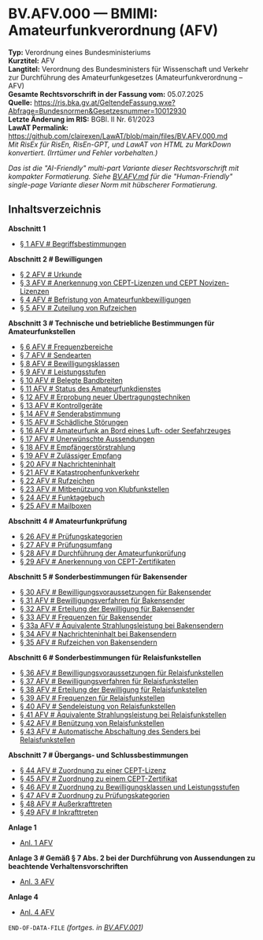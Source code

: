 # BV.AFV.000 — BMIMI: Amateurfunkverordnung (AFV)
**Typ:** Verordnung eines Bundesministeriums  
**Kurztitel:** AFV  
**Langtitel:** Verordnung des Bundesministers für Wissenschaft und Verkehr zur Durchführung des Amateurfunkgesetzes (Amateurfunkverordnung – AFV)  
**Gesamte Rechtsvorschrift in der Fassung vom:** 05.07.2025  
**Quelle:** https://ris.bka.gv.at/GeltendeFassung.wxe?Abfrage=Bundesnormen&Gesetzesnummer=10012930  
**Letzte Änderung im RIS:** BGBl. II Nr. 61/2023  
**LawAT Permalink:** https://github.com/clairexen/LawAT/blob/main/files/BV.AFV.000.md  
*Mit RisEx für RisEn, RisEn-GPT, und LawAT von HTML zu MarkDown konvertiert. (Irrtümer und Fehler vorbehalten.)*

*Das ist die "AI-Friendly" multi-part Variante dieser Rechtsvorschrift mit kompakter Formatierung. Siehe [BV.AFV.md](BV.AFV.md) für die "Human-Friendly" single-page Variante dieser Norm mit hübscherer Formatierung.*

## Inhaltsverzeichnis

**Abschnitt 1**  
* [§ 1 AFV # Begriffsbestimmungen](BV.AFV.001.md#-1-afv--begriffsbestimmungen)

**Abschnitt 2 # Bewilligungen**  
* [§ 2 AFV # Urkunde](BV.AFV.001.md#-2-afv--urkunde)  
* [§ 3 AFV # Anerkennung von CEPT-Lizenzen und CEPT Novizen-Lizenzen](BV.AFV.001.md#-3-afv--anerkennung-von-cept-lizenzen-und-cept-novizen-lizenzen)  
* [§ 4 AFV # Befristung von Amateurfunkbewilligungen](BV.AFV.001.md#-4-afv--befristung-von-amateurfunkbewilligungen)  
* [§ 5 AFV # Zuteilung von Rufzeichen](BV.AFV.001.md#-5-afv--zuteilung-von-rufzeichen)

**Abschnitt 3 # Technische und betriebliche Bestimmungen für Amateurfunkstellen**  
* [§ 6 AFV # Frequenzbereiche](BV.AFV.001.md#-6-afv--frequenzbereiche)  
* [§ 7 AFV # Sendearten](BV.AFV.001.md#-7-afv--sendearten)  
* [§ 8 AFV # Bewilligungsklassen](BV.AFV.001.md#-8-afv--bewilligungsklassen)  
* [§ 9 AFV # Leistungsstufen](BV.AFV.001.md#-9-afv--leistungsstufen)  
* [§ 10 AFV # Belegte Bandbreiten](BV.AFV.001.md#-10-afv--belegte-bandbreiten)  
* [§ 11 AFV # Status des Amateurfunkdienstes](BV.AFV.001.md#-11-afv--status-des-amateurfunkdienstes)  
* [§ 12 AFV # Erprobung neuer Übertragungstechniken](BV.AFV.001.md#-12-afv--erprobung-neuer-übertragungstechniken)  
* [§ 13 AFV # Kontrollgeräte](BV.AFV.001.md#-13-afv--kontrollgeräte)  
* [§ 14 AFV # Senderabstimmung](BV.AFV.001.md#-14-afv--senderabstimmung)  
* [§ 15 AFV # Schädliche Störungen](BV.AFV.001.md#-15-afv--schädliche-störungen)  
* [§ 16 AFV # Amateurfunk an Bord eines Luft- oder Seefahrzeuges](BV.AFV.001.md#-16-afv--amateurfunk-an-bord-eines-luft--oder-seefahrzeuges)  
* [§ 17 AFV # Unerwünschte Aussendungen](BV.AFV.001.md#-17-afv--unerwünschte-aussendungen)  
* [§ 18 AFV # Empfängerstörstrahlung](BV.AFV.001.md#-18-afv--empfängerstörstrahlung)  
* [§ 19 AFV # Zulässiger Empfang](BV.AFV.001.md#-19-afv--zulässiger-empfang)  
* [§ 20 AFV # Nachrichteninhalt](BV.AFV.001.md#-20-afv--nachrichteninhalt)  
* [§ 21 AFV # Katastrophenfunkverkehr](BV.AFV.001.md#-21-afv--katastrophenfunkverkehr)  
* [§ 22 AFV # Rufzeichen](BV.AFV.001.md#-22-afv--rufzeichen)  
* [§ 23 AFV # Mitbenützung von Klubfunkstellen](BV.AFV.001.md#-23-afv--mitbenützung-von-klubfunkstellen)  
* [§ 24 AFV # Funktagebuch](BV.AFV.001.md#-24-afv--funktagebuch)  
* [§ 25 AFV # Mailboxen](BV.AFV.001.md#-25-afv--mailboxen)

**Abschnitt 4 # Amateurfunkprüfung**  
* [§ 26 AFV # Prüfungskategorien](BV.AFV.002.md#-26-afv--prüfungskategorien)  
* [§ 27 AFV # Prüfungsumfang](BV.AFV.002.md#-27-afv--prüfungsumfang)  
* [§ 28 AFV # Durchführung der Amateurfunkprüfung](BV.AFV.002.md#-28-afv--durchführung-der-amateurfunkprüfung)  
* [§ 29 AFV # Anerkennung von CEPT-Zertifikaten](BV.AFV.002.md#-29-afv--anerkennung-von-cept-zertifikaten)

**Abschnitt 5 # Sonderbestimmungen für Bakensender**  
* [§ 30 AFV # Bewilligungsvoraussetzungen für Bakensender](BV.AFV.002.md#-30-afv--bewilligungsvoraussetzungen-für-bakensender)  
* [§ 31 AFV # Bewilligungsverfahren für Bakensender](BV.AFV.002.md#-31-afv--bewilligungsverfahren-für-bakensender)  
* [§ 32 AFV # Erteilung der Bewilligung für Bakensender](BV.AFV.002.md#-32-afv--erteilung-der-bewilligung-für-bakensender)  
* [§ 33 AFV # Frequenzen für Bakensender](BV.AFV.002.md#-33-afv--frequenzen-für-bakensender)  
* [§ 33a AFV # Äquivalente Strahlungsleistung bei Bakensendern](BV.AFV.002.md#-33a-afv--äquivalente-strahlungsleistung-bei-bakensendern)  
* [§ 34 AFV # Nachrichteninhalt bei Bakensendern](BV.AFV.002.md#-34-afv--nachrichteninhalt-bei-bakensendern)  
* [§ 35 AFV # Rufzeichen von Bakensendern](BV.AFV.002.md#-35-afv--rufzeichen-von-bakensendern)

**Abschnitt 6 # Sonderbestimmungen für Relaisfunkstellen**  
* [§ 36 AFV # Bewilligungsvoraussetzungen für Relaisfunkstellen](BV.AFV.002.md#-36-afv--bewilligungsvoraussetzungen-für-relaisfunkstellen)  
* [§ 37 AFV # Bewilligungsverfahren für Relaisfunkstellen](BV.AFV.002.md#-37-afv--bewilligungsverfahren-für-relaisfunkstellen)  
* [§ 38 AFV # Erteilung der Bewilligung für Relaisfunkstellen](BV.AFV.002.md#-38-afv--erteilung-der-bewilligung-für-relaisfunkstellen)  
* [§ 39 AFV # Frequenzen für Relaisfunkstellen](BV.AFV.002.md#-39-afv--frequenzen-für-relaisfunkstellen)  
* [§ 40 AFV # Sendeleistung von Relaisfunkstellen](BV.AFV.002.md#-40-afv--sendeleistung-von-relaisfunkstellen)  
* [§ 41 AFV # Äquivalente Strahlungsleistung bei Relaisfunkstellen](BV.AFV.002.md#-41-afv--äquivalente-strahlungsleistung-bei-relaisfunkstellen)  
* [§ 42 AFV # Benützung von Relaisfunkstellen](BV.AFV.002.md#-42-afv--benützung-von-relaisfunkstellen)  
* [§ 43 AFV # Automatische Abschaltung des Senders bei Relaisfunkstellen](BV.AFV.002.md#-43-afv--automatische-abschaltung-des-senders-bei-relaisfunkstellen)

**Abschnitt 7 # Übergangs- und Schlussbestimmungen**  
* [§ 44 AFV # Zuordnung zu einer CEPT-Lizenz](BV.AFV.002.md#-44-afv--zuordnung-zu-einer-cept-lizenz)  
* [§ 45 AFV # Zuordnung zu einem CEPT-Zertifikat](BV.AFV.002.md#-45-afv--zuordnung-zu-einem-cept-zertifikat)  
* [§ 46 AFV # Zuordnung zu Bewilligungsklassen und Leistungsstufen](BV.AFV.002.md#-46-afv--zuordnung-zu-bewilligungsklassen-und-leistungsstufen)  
* [§ 47 AFV # Zuordnung zu Prüfungskategorien](BV.AFV.002.md#-47-afv--zuordnung-zu-prüfungskategorien)  
* [§ 48 AFV # Außerkrafttreten](BV.AFV.002.md#-48-afv--außerkrafttreten)  
* [§ 49 AFV # Inkrafttreten](BV.AFV.002.md#-49-afv--inkrafttreten)

**Anlage 1**  
* [Anl. 1 AFV](BV.AFV.002.md#anl-1-afv)

**Anlage 3 # Gemäß § 7 Abs. 2 bei der Durchführung von Aussendungen zu beachtende Verhaltensvorschriften**  
* [Anl. 3 AFV](BV.AFV.002.md#anl-3-afv)

**Anlage 4**  
* [Anl. 4 AFV](BV.AFV.002.md#anl-4-afv)

`END-OF-DATA-FILE` *(fortges. in [BV.AFV.001](BV.AFV.001.md))*
